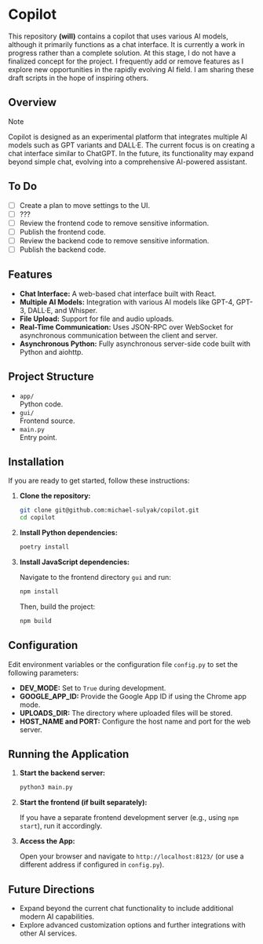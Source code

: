 # Copilot

This repository **(will)** contains a copilot that uses various AI models, although it primarily functions as a chat interface. It is currently a work in progress rather than a complete solution. At this stage, I do not have a finalized concept for the project. I frequently add or remove features as I explore new opportunities in the rapidly evolving AI field. I am sharing these draft scripts in the hope of inspiring others.

## Overview

> [!NOTE]
> Copilot is designed as an experimental platform that integrates multiple AI models such as GPT variants and DALL·E. The current focus is on creating a chat interface similar to ChatGPT. In the future, its functionality may expand beyond simple chat, evolving into a comprehensive AI-powered assistant.

## To Do

- [ ] Create a plan to move settings to the UI.
- [ ] ???
- [ ] Review the frontend code to remove sensitive information.
- [ ] Publish the frontend code.
- [ ] Review the backend code to remove sensitive information.
- [ ] Publish the backend code.

## Features

- **Chat Interface:** A web-based chat interface built with React.
- **Multiple AI Models:** Integration with various AI models like GPT-4, GPT-3, DALL·E, and Whisper.
- **File Upload:** Support for file and audio uploads.
- **Real-Time Communication:** Uses JSON-RPC over WebSocket for asynchronous communication between the client and server.
- **Asynchronous Python:** Fully asynchronous server-side code built with Python and aiohttp.

## Project Structure

- `app/`  
  Python code.
- `gui/`  
  Frontend source.
- `main.py`  
  Entry point.

## Installation

If you are ready to get started, follow these instructions:

1. **Clone the repository:**

   ```bash
   git clone git@github.com:michael-sulyak/copilot.git
   cd copilot
   ```

2. **Install Python dependencies:**

   ```bash
   poetry install
   ```

3. **Install JavaScript dependencies:**

   Navigate to the frontend directory `gui` and run:

   ```bash
   npm install
   ```

   Then, build the project:

   ```bash
   npm build
   ```

## Configuration

Edit environment variables or the configuration file `config.py` to set the following parameters:

- **DEV_MODE:** Set to `True` during development.
- **GOOGLE_APP_ID:** Provide the Google App ID if using the Chrome app mode.
- **UPLOADS_DIR:** The directory where uploaded files will be stored.
- **HOST_NAME and PORT:** Configure the host name and port for the web server.

## Running the Application

1. **Start the backend server:**

   ```bash
   python3 main.py
   ```

2. **Start the frontend (if built separately):**

   If you have a separate frontend development server (e.g., using `npm start`), run it accordingly.

3. **Access the App:**

   Open your browser and navigate to `http://localhost:8123/` (or use a different address if configured in `config.py`).

## Future Directions

- Expand beyond the current chat functionality to include additional modern AI capabilities.
- Explore advanced customization options and further integrations with other AI services.
